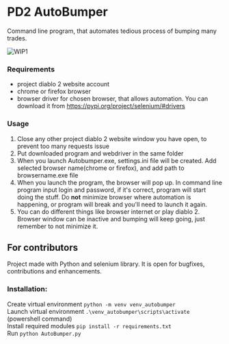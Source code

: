 # PD2 AutoBumper
 Command line program, that automates tedious process of bumping many trades.
 
 ![WIP1](https://user-images.githubusercontent.com/35972878/113863728-4bfc6a00-97aa-11eb-929e-46e3b73a4fbb.gif)


 ### Requirements
 - project diablo 2 website account
 - chrome or firefox browser  
 - browser driver for chosen browser, that allows automation. You can download it from https://pypi.org/project/selenium/#drivers
 ### Usage
 1. Close any other project diablo 2 website window you have open, to prevent too many requests issue
 2. Put downloaded program and webdriver in the same folder
 3. When you launch Autobumper.exe, settings.ini file will be created. Add selected browser name(chrome or firefox), and add path to browsername.exe file
 4. When you launch the program, the browser will pop up. In command line program input login and password, if it's correct, program will start doing the stuff. Do **not** minimize browser where automation is happening, or program will break and you'll need to launch it again.
 5. You can do different things like browser internet or play diablo 2. Browser window can be inactive and bumping will keep going, just remember to not minimize it.  
 

## For contributors
Project made with Python and selenium library. It is open for bugfixes, contributions and enhancements.
### Installation:
Create virtual environment `python -m venv venv_autobumper`  
Launch virtual environment `.\venv_autobumper\scripts\activate` (powershell command)  
Install required modules `pip install -r requirements.txt`  
Run `python AutoBumper.py`  
